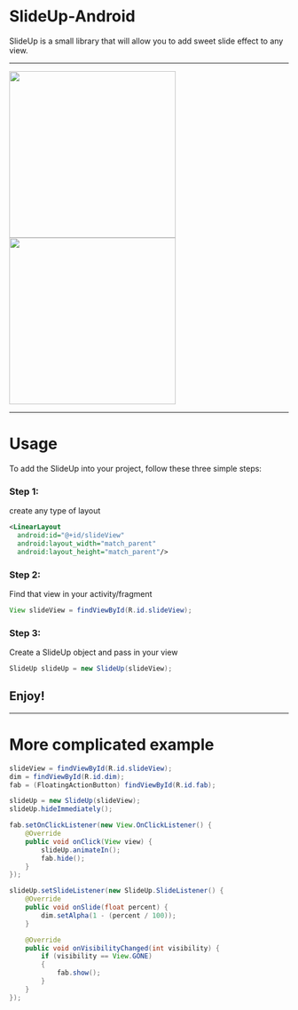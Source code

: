 # SlideUp-Android
SlideUp is a small library that will allow you to add sweet slide effect to any view.

---

<img src="/art/art1.gif" width="300"> 
<img src="/art/art2.gif" width="300"> 

---
# Usage

To add the SlideUp into your project, follow these three simple steps:

### Step 1:
create any type of layout

```xml
<LinearLayout
  android:id="@+id/slideView"
  android:layout_width="match_parent"
  android:layout_height="match_parent"/>
```

### Step 2:
Find that view in your activity/fragment
```java
View slideView = findViewById(R.id.slideView);
```

### Step 3:
Create a SlideUp object and pass in your view
```java
SlideUp slideUp = new SlideUp(slideView);
```
## Enjoy!
---
# More complicated example

```java
slideView = findViewById(R.id.slideView);
dim = findViewById(R.id.dim);
fab = (FloatingActionButton) findViewById(R.id.fab);

slideUp = new SlideUp(slideView);
slideUp.hideImmediately();

fab.setOnClickListener(new View.OnClickListener() {
    @Override
    public void onClick(View view) {
        slideUp.animateIn();
        fab.hide();
    }
});

slideUp.setSlideListener(new SlideUp.SlideListener() {
    @Override
    public void onSlide(float percent) {
        dim.setAlpha(1 - (percent / 100));
    }

    @Override
    public void onVisibilityChanged(int visibility) {
        if (visibility == View.GONE)
        {
            fab.show();
        }
    }
});
```
